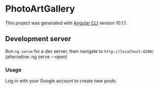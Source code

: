 # PhotoArtGallery

This project was generated with [Angular CLI](https://github.com/angular/angular-cli) version 10.1.1.

## Development server

Run `ng serve` for a dev server, then navigate to `http://localhost:4200/` (alternative: ng serve --open)

### Usage

Log in with your Google account to create new posts.
